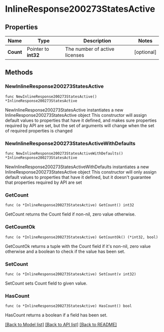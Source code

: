 # InlineResponse200273StatesActive

## Properties

Name | Type | Description | Notes
------------ | ------------- | ------------- | -------------
**Count** | Pointer to **int32** | The number of active licenses | [optional] 

## Methods

### NewInlineResponse200273StatesActive

`func NewInlineResponse200273StatesActive() *InlineResponse200273StatesActive`

NewInlineResponse200273StatesActive instantiates a new InlineResponse200273StatesActive object
This constructor will assign default values to properties that have it defined,
and makes sure properties required by API are set, but the set of arguments
will change when the set of required properties is changed

### NewInlineResponse200273StatesActiveWithDefaults

`func NewInlineResponse200273StatesActiveWithDefaults() *InlineResponse200273StatesActive`

NewInlineResponse200273StatesActiveWithDefaults instantiates a new InlineResponse200273StatesActive object
This constructor will only assign default values to properties that have it defined,
but it doesn't guarantee that properties required by API are set

### GetCount

`func (o *InlineResponse200273StatesActive) GetCount() int32`

GetCount returns the Count field if non-nil, zero value otherwise.

### GetCountOk

`func (o *InlineResponse200273StatesActive) GetCountOk() (*int32, bool)`

GetCountOk returns a tuple with the Count field if it's non-nil, zero value otherwise
and a boolean to check if the value has been set.

### SetCount

`func (o *InlineResponse200273StatesActive) SetCount(v int32)`

SetCount sets Count field to given value.

### HasCount

`func (o *InlineResponse200273StatesActive) HasCount() bool`

HasCount returns a boolean if a field has been set.


[[Back to Model list]](../README.md#documentation-for-models) [[Back to API list]](../README.md#documentation-for-api-endpoints) [[Back to README]](../README.md)


